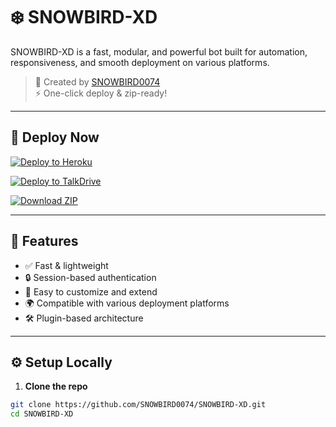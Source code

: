 # ❄️ SNOWBIRD-XD

SNOWBIRD-XD is a fast, modular, and powerful bot built for automation, responsiveness, and smooth deployment on various platforms.

> 🔧 Created by [SNOWBIRD0074](https://github.com/SNOWBIRD0074)  
> ⚡ One-click deploy & zip-ready!  

---

## 🚀 Deploy Now

[![Deploy to Heroku](https://www.herokucdn.com/deploy/button.svg)](https://heroku.com/deploy?template=https://github.com/SNOWBIRD0074/SNOWBIRD-XD)

[![Deploy to TalkDrive](https://img.shields.io/badge/Deploy-TalkDrive-blue?style=for-the-badge&logo=vercel)](https://talkdrive.cloud)

[![Download ZIP](https://img.shields.io/badge/Download-ZIP-green?style=for-the-badge&logo=github)](https://github.com/SNOWBIRD0074/SNOWBIRD-XD/archive/refs/heads/main.zip)

---

## 🧩 Features

- ✅ Fast & lightweight
- 🔒 Session-based authentication
- 🧠 Easy to customize and extend
- 🌍 Compatible with various deployment platforms
- 🛠️ Plugin-based architecture

---

## ⚙️ Setup Locally

1. **Clone the repo**

```bash
git clone https://github.com/SNOWBIRD0074/SNOWBIRD-XD.git
cd SNOWBIRD-XD
